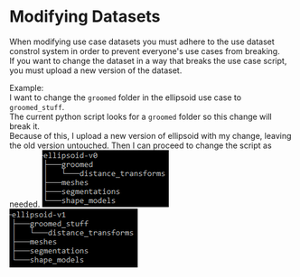 # Modifying Datasets

When modifying use case datasets you must adhere to the use dataset constrol system in order to prevent everyone's use cases from breaking.  
If you want to change the dataset in a way that breaks the use case script, you must upload a new version of the dataset.  

Example:  
I want to change the `groomed` folder in the ellipsoid use case to `groomed_stuff`.  
The current python script looks for a `groomed` folder so this change will break it.  
Because of this, I upload a new version of ellipsoid with my change, leaving the old version untouched.
Then I can proceed to change the script as needed.
![Folder Structure Before](../img/workflow/modify_use_case_before.png)
![Folder Structure After](../img/workflow/modify_use_case_after.png)
